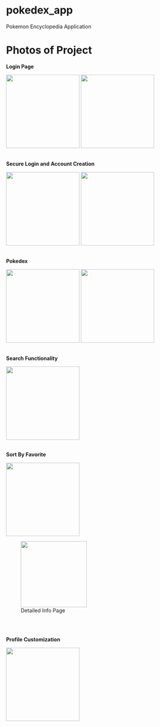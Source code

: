 # pokedex_app
Pokemon Encyclopedia Application

# Photos of Project

<p><strong>Login Page</strong></p>
<img src="https://github.com/user-attachments/assets/4ff751bf-2745-474f-8e14-971783e7a635" width="200">

<img src="https://github.com/user-attachments/assets/f94808c8-6658-4362-8152-cc76f799f6b9" width="200">
<br><br>

<p><strong>Secure Login and Account Creation</strong></p>
<img src="https://github.com/user-attachments/assets/13ff2f0c-c35a-4659-90dc-5c0d01e0dcaa" width="200">

<img src="https://github.com/user-attachments/assets/445a01a7-3d13-4779-bfea-52178e2fcb53" width="200">
<br><br>

<p><strong>Pokedex</strong></p>
<img src="https://github.com/user-attachments/assets/682ce47a-6139-42e9-b6e9-91dfa5381307" width="200">

<img src="https://github.com/user-attachments/assets/db13210c-300e-4a1b-9df9-9361e15c9705" width="200">
<br><br>

<p><strong>Search Functionality</strong></p>
<img src="https://github.com/user-attachments/assets/dfdb303e-faac-4a1e-90f6-e49c9e02813b" width="200">
<br><br>

<p><strong>Sort By Favorite</strong></p>
<img src="https://github.com/user-attachments/assets/7a6a94a8-dc1a-4fbc-acb9-df43a41130e7" width="200">

<figure>
  <img src="https://github.com/user-attachments/assets/8187cf82-8f9c-478a-a361-b188de029923" width="180">
  <figcaption>Detailed Info Page</figcaption>
</figure>
<br><br>

<p><strong>Profile Customization</strong></p>
<img src="https://github.com/user-attachments/assets/20f9bb24-89f7-4110-bfb3-aa8e7978fe16" width="200">

